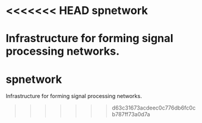<<<<<<< HEAD
spnetwork
=========

Infrastructure for forming signal processing networks.
=======
spnetwork
=======

Infrastructure for forming signal processing networks.
>>>>>>> d63c31673acdeec0c776db6fc0cb787ff73a0d7a
